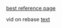 [best reference page](https://www.theodinproject.com/lessons/javascript-a-deeper-look-at-git)


vid on rebase [text](https://www.youtube.com/watch?v=f1wnYdLEpgI)